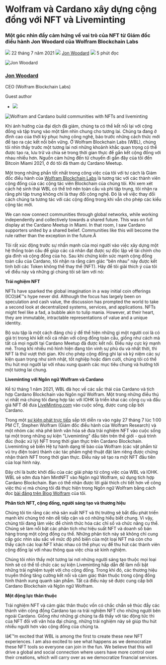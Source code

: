 # Wolfram và Cardano xây dựng cộng đồng với NFT và Liveminting

### **Một góc nhìn đầy cảm hứng về vai trò của NFT từ Giám đốc điều hành Jon Woodard của Wolfram Blockchain Labs**

![](img/2021-07-22-wolfram-and-cardano-build-communities-with-nfts-and-liveminting.002.png) 22 tháng 7 năm 2021 ![](img/2021-07-22-wolfram-and-cardano-build-communities-with-nfts-and-liveminting.002.png) [Jon Woodard](tmp//en/blog/authors/jon-woodard/page-1/) ![](img/2021-07-22-wolfram-and-cardano-build-communities-with-nfts-and-liveminting.003.png) 5 phút đọc

![Jon Woodard](img/2021-07-22-wolfram-and-cardano-build-communities-with-nfts-and-liveminting.004.png)[](tmp//en/blog/authors/jon-woodard/page-1/)

### [**Jon Woodard**](tmp//en/blog/authors/jon-woodard/page-1/)

CEO (Wolfram Blockchain Labs)

Guest author

- ![](img/2021-07-22-wolfram-and-cardano-build-communities-with-nfts-and-liveminting.005.png)[](https://twitter.com/jonwoodard "Twitter")

![ Wolfram and Cardano build communities with NFTs and liveminting](img/2021-07-22-wolfram-and-cardano-build-communities-with-nfts-and-liveminting.006.jpeg)

Khi ảnh hưởng của đại dịch đã giảm, chúng ta có thể kết nối lại với cộng đồng và tập trung vào một tầm nhìn chung cho tương lai. Chúng ta đang ở đỉnh cao của thời kỳ phục hưng công nghệ, báo trước những cách thức mới để tạo ra các kết nối bền vững. Ở Wolfram Blockchain Labs (WBL), chúng tôi nhìn thấy trước một tương lai nơi những khoảnh khắc quan trọng có thể được tạo ra, lưu trữ và chia sẻ trong thời gian thực để gắn kết cộng đồng với nhau nhiều hơn. Nguồn cảm hứng đến từ chuyến đi gần đây của tôi đến Bitcoin Miami 2021, ở đó tôi đã tham dự Cardano Meetup.

Một trong những phần tốt nhất trong công việc của tôi với tư cách là Giám đốc điều hành của [Wolfram Blockchain Labs](https://www.wolframblockchainlabs.com/) là tương tác với các thành viên cộng đồng của các cộng tác viên Blockchain của chúng tôi. Khi xem xét cách hệ sinh thái WBL có thể trở nên toàn cầu và phi tập trung, tôi nhận ra rằng phi tập trung không chỉ là thay đổi công nghệ. Đó là về việc thay đổi cách chúng ta tương tác với các cộng đồng trong khi vẫn cho phép các kiểu cộng tác mới.

We can now connect communities through global networks, while working independently and collectively towards a shared future. This was on full display at the Cardano Meetup in Miami. In that room, I saw Cardano supporters united by a shared belief. Communities like this will become the rule rather than the exception in the future.Â 

Tôi rất xúc động trước sự nhấn mạnh của mọi người vào việc xây dựng một hệ thống toàn cầu để giúp các cá nhân đạt được sự độc lập về tài chính cho gia đình và cộng đồng của họ. Sau khi chứng kiến sức mạnh cộng đồng toàn cầu của Cardano, tôi nhận ra rằng cảm giác “bên nhau” này được kết tinh bởi các Token không thể thay thế (NFT). Hãy để tôi giải thích ý của tôi về điều này và những gì chúng tôi sẽ làm với nó:

**Trải nghiệm NFT**

NFTs have sparked the global imagination in a way initial coin offerings (ICO)â€™s hype never did. Although the focus has largely been on speculation and cash value, the discussion has prompted the world to take a second look at decentralized systems, services, and applications. NFTs might feel like a fad, a bubble akin to tulip mania. However, at their heart, they are immutable, intractable representations of value and a unique identity.

Bộ sưu tập là một cách đáng chú ý để thể hiện những gì một người coi là có giá trị trong khi kết nối cá nhân với cộng đồng toàn cầu, giống như cách mà tất cả mọi người tại Cardano Meetup đã được kết nối. Điều này cực kỳ mạnh mẽ. Trong khi nhiều mô hình hiện đang tôn vinh sự phù du và nhất thời, thì NFT là thứ vượt thời gian. Khi cho phép cộng đồng ghi lại và kỷ niệm các sự kiện quan trọng như sinh nhật, tốt nghiệp hoặc đám cưới, chúng tôi có thể thu hút mọi người lại với nhau xung quanh các mục tiêu chung và hướng tới một tương lai chung.

**Liveminting với Ngôn ngữ Wolfram và Cardano**

Kể từ tháng 1 năm 2021, WBL đã học về các sắc thái của Cardano và tích hợp Cardano Blockchain vào Ngôn ngữ Wolfram. Một trong những điều thú vị nhất mà chúng tôi đang hợp tác với IOHK là triển khai các công cụ và đấu giá NFT để đưa [LiveMinting.com](https://www.liveminting.com/) vào cuộc sống, được cung cấp bởi Cardano.

Trong một [sự kiện phát trực tiếp](https://youtu.be/pMfrRFNCKhE) sắp tới diễn ra vào ngày 27 tháng 7 lúc 1:00 PM CT, Stephen Wolfram (Giám đốc điều hành của Wolfram Research) và một nhóm các nhà phê bình văn hóa sẽ đưa trải nghiệm NFT vào cuộc sống tại một trong những sự kiện "Liveminting" đầu tiên trên thế giới - quá trình đúc (hoặc xử lý) NFT trong thời gian thực trên Cardano Blockchain. Liveminting sẽ biến Hệ tự hành dạng tế bào của Wolfram (các vật phẩm từ vũ trụ điện toán) thành các tác phẩm nghệ thuật đặt làm riêng được chứng nhận thành NFT trong thời gian thực. Điều này sẽ tạo ra một NFT đầu tiên của loại hình này.

Đây chỉ là bước khởi đầu của các giải pháp từ công việc của WBL và IOHK. WBL sẽ sớm đưa hàm MintNFT vào Ngôn ngữ Wolfram, sử dụng tích hợp Cardano Blockchain. Bạn có thể nhận được lời giải thích chi tiết hơn về công việc thú vị mà chúng tôi đã thực hiện trong Ngôn ngữ Wolfram bằng cách đọc [bài đăng trên Blog Wolfram](https://blog.wolfram.com/2021/07/21/liveminting-nfts-with-the-wolfram-language-on-the-cardano-blockchain/) của tôi.

**Phân tích NFT, cộng đồng, người sáng tạo và thương hiệu**

Chúng tôi tin rằng các nhà sản xuất NFT và thị trường sẽ bắt đầu phát triển mạnh khi chúng trở nên dễ tiếp cận và có những hiểu biết chung. Vì vậy, chúng tôi đang làm việc để chính thức hóa các chỉ số và chức năng cụ thể. Chúng sẽ làm nổi bật các phân tích như hiệu suất NFT và doanh số bán hàng trong một cộng đồng cụ thể. Những phân tích này sẽ không chỉ cung cấp góc nhìn sâu sắc về mức độ phổ biến của một loại NFT mà còn cho thấy cách các loại NFT khác nhau có thể phục vụ để thu hút các thành viên cộng đồng lại với nhau thông qua việc chia sẻ kinh nghiệm.

Chúng tôi nhìn thấy một tương lai nơi những người sáng tạo thuộc mọi loại hình sẽ có thể tổ chức các sự kiện Liveminting hấp dẫn để làm nổi bật những trải nghiệm tuyệt vời cho cộng đồng. Trong khi đó, các thương hiệu truyền thống tăng cường kết nối và cảm giác thân thuộc trong cộng đồng hình thành xung quanh sản phẩm. Tất cả điều này sẽ được cung cấp bởi  Cardano Blockchain và Ngôn ngữ Wolfram.

**Một động lực thân thuộc**

Trải nghiệm NFT và cảm giác thân thuộc vốn có chắc chắn sẽ thúc đẩy các thành viên cộng đồng Cardano tạo ra trải nghiệm NFT cho những người bên ngoài Cardano. Giống như những gì chúng ta đã thấy với tác động tức thì của NFT đối với văn hóa đại chúng, những trải nghiệm này sẽ giúp thu hút nhiều người hơn vào cộng đồng của chúng ta.

Iâ€™m excited that WBL is among the first to create these new NFT experiences. I am also excited to see what happens as we democratize these NFT tools so everyone can join in the fun. We believe that this will drive a global and social connection where users have more control over their creations, which will carry over as we democratize financial services.
